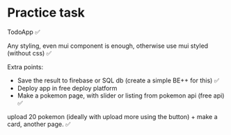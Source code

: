 # Practice task
TodoApp ✅


Any styling, even mui component is enough, otherwise use mui styled (without css) ✅


Extra points:
* Save the result to firebase or SQL db (create a simple BE++ for this)  ✅
* Deploy app in free deploy platform  
* Make a pokemon page, with slider or listing from pokemon api (free api) ✅

  
upload 20 pokemon (ideally with upload more using the button) + make a card, another page. ✅
